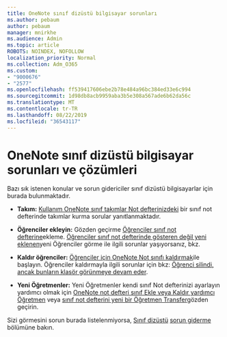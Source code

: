 ```yaml
---
title: OneNote sınıf dizüstü bilgisayar sorunları
ms.author: pebaum
author: pebaum
manager: mnirkhe
ms.audience: Admin
ms.topic: article
ROBOTS: NOINDEX, NOFOLLOW
localization_priority: Normal
ms.collection: Adm_O365
ms.custom:
- "9000676"
- "2577"
ms.openlocfilehash: ff539417606ebe2b78e484a96bc384ed33e6c994
ms.sourcegitcommit: 1d98db8acb9959aba3b5e308a567ade6b62da56c
ms.translationtype: MT
ms.contentlocale: tr-TR
ms.lasthandoff: 08/22/2019
ms.locfileid: "36543117"
---
```

# <a name="onenote-class-notebook-issues-and-resolutions"></a>OneNote sınıf dizüstü bilgisayar sorunları ve çözümleri

Bazı sık istenen konular ve sorun gidericiler sınıf dizüstü bilgisayarlar için burada bulunmaktadır.

- **Takım:** [Kullanım OneNote sınıf takımlar Not defterinizdeki](https://support.office.com/article/bd77f11f-27cd-4d41-bfbd-2b11799f1440) bir sınıf not defterinde takımlar kurma sorular yanıtlanmaktadır.

- **Öğrenciler ekleyin:** Gözden geçirme [Öğrenciler sınıf not defterine](https://support.office.com/article/149882af-506a-4689-9fee-39309b97aae8)ekleme. [Öğrenciler sınıf not defterinde gösteren değil yeni eklenen](https://support.office.com/article/4da02c45-b435-4af1-921b-51b8ee40e1c9)yeni Öğrenciler görme ile ilgili sorunlar yaşıyorsanız, bkz.

- **Kaldır öğrenciler:** [Öğrenciler için OneNote Not sınıfı kaldırmak](https://support.office.com/article/86dcf019-408f-4de8-8055-eb61f1578c3c)ile başlayın. Öğrenciler kaldırmayla ilgili sorunlar için bkz: [Öğrenci silindi, ancak bunların klasör görünmeye devam eder](https://support.office.com/article/0ed81eaa-c14a-436f-bb6f-ce95f130cc71).

- **Yeni Öğretmenler:** Yeni Öğretmenler kendi sınıf Not defterinizi ayarlayın yardımcı olmak için [OneNote not defteri sınıf Ekle veya Kaldır yardımcı Öğretmen](https://support.office.com/article/fdcb870b-49a7-4a14-9ea6-d817f88026f8) veya [sınıf not defterini yeni bir Öğretmen Transfer](https://support.office.com/article/84ef5d4a-0eec-4d5b-bc22-1317bc3b9027)gözden geçirin.

Sizi görmesini sorun burada listelenmiyorsa, [Sınıf dizüstü](https://support.office.com/article/class-notebook-ee70aff9-52e8-449f-be6a-7cbc1d65eaea) [sorun giderme](https://support.office.com/article/class-notebook-ee70aff9-52e8-449f-be6a-7cbc1d65eaea#ID0EAABAAA=Manage&ID0EABAAA=Troubleshoot) bölümüne bakın. 


